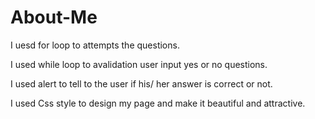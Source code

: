 # About-Me

I uesd for loop to attempts the questions. 

I used while loop to avalidation user input yes or no questions.

I used alert to tell to the user if his/ her answer is correct or not.

I used Css style to design my page and make it beautiful and attractive.
